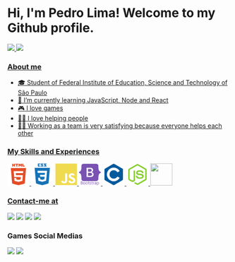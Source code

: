 <!--
**pedrohbl03/pedrohbl03** is a ✨ _special_ ✨ repository because its `README.md` (this file) appears on your GitHub profile.
-->

# Hi, I'm Pedro Lima! Welcome to my Github profile.
<div >
  <a href="https://github.com/pedrohbl03">
  <img height="180em" src="https://github-readme-stats.vercel.app/api?username=pedrohbl03&show_icons=true&theme=dark"/>
  <img height="180em" src="https://github-readme-stats.vercel.app/api/top-langs/?username=pedrohbl03&theme=dark"/>
</div>


### About me
- 🎓 Student of 
Federal Institute of Education, Science and Technology of São Paulo
- 🥰 I’m currently learning JavaScript, Node and React
- 🎮 I love games
- 🤝🏽 I love helping people
- 💪🏽 Working as a team is very satisfying because everyone helps each other


### My Skills and Experiences

<div>
  <img width="50" height="50" src="https://raw.githubusercontent.com/devicons/devicon/00f02ef57fb7601fd1ddcc2fe6fe670fef3ae3e4/icons/html5/html5-plain-wordmark.svg"/>
  <img width="50" height="50" src="https://raw.githubusercontent.com/devicons/devicon/00f02ef57fb7601fd1ddcc2fe6fe670fef3ae3e4/icons/css3/css3-plain-wordmark.svg"/>
  <img width="50" height="50" src="https://raw.githubusercontent.com/devicons/devicon/00f02ef57fb7601fd1ddcc2fe6fe670fef3ae3e4/icons/javascript/javascript-plain.svg"/>
  <img width="50" height="50" src="https://raw.githubusercontent.com/devicons/devicon/00f02ef57fb7601fd1ddcc2fe6fe670fef3ae3e4/icons/bootstrap/bootstrap-plain-wordmark.svg"/>
  <img width="50" height="50" src="https://raw.githubusercontent.com/devicons/devicon/00f02ef57fb7601fd1ddcc2fe6fe670fef3ae3e4/icons/c/c-plain.svg"/>
  <img width="50" height="50" src="https://raw.githubusercontent.com/devicons/devicon/00f02ef57fb7601fd1ddcc2fe6fe670fef3ae3e4/icons/nodejs/nodejs-plain.svg"/>
  <img width="50" height="50" src="https://raw.githubusercontent.com/devicons/devicon/00f02ef57fb7601fd1ddcc2fe6fe670fef3ae3e4/icons/reactjs/reactjs-plain.svg"/>
</div>

### Contact-me at
  <div>
    <a target="_blank" href="https://www.linkedin.com/in/pedro-l-1158421a1/"><img src="https://img.shields.io/badge/LinkedIn-0077B5?style=for-the-badge&logo=linkedin&logoColor=white"/></a>
    <a target="_blank" href="https://www.instagram.com/pedro.limaaa_/"><img src="https://img.shields.io/badge/Instagram-E4405F?style=for-the-badge&logo=instagram&logoColor=white"/></a>
    <a target="_blank" href="mailto:pedrohblima03@gmail.com"><img src="https://img.shields.io/badge/Gmail-D14836?style=for-the-badge&logo=gmail&logoColor=white"/></a>
    <a target="_blank" href="https://api.whatsapp.com/send?phone=5511964451184&text=Ol%C3%A1%20Pedro%2C%20encontrei%20seu%20contato%20no%20Github."><img src="https://img.shields.io/badge/WhatsApp-25D366?style=for-the-badge&logo=whatsapp&logoColor=white"/></a>
  </div>

### Games Social Medias

  <div>
      <a target="_blank" href="https://steamcommunity.com/id/queotaphl/"><img src="https://img.shields.io/badge/Steam-000000?style=for-the-badge&logo=steam&logoColor=white"/></a>
      <a target="_blank" href="https://twitch.tv/phl_gg"><img src="https://img.shields.io/badge/Twitch-9146FF?style=for-the-badge&logo=twitch&logoColor=white"/></a>
  </div>

